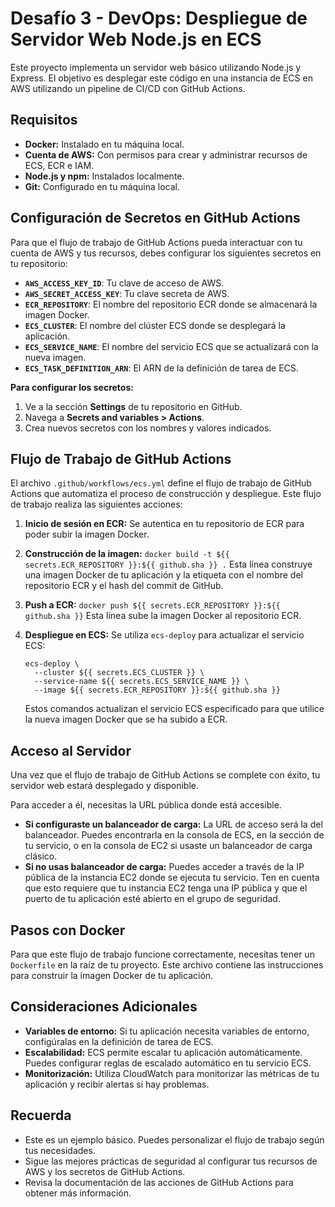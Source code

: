 # Desafío 3 - DevOps: Despliegue de Servidor Web Node.js en ECS

Este proyecto implementa un servidor web básico utilizando Node.js y Express. El objetivo es desplegar este código en una instancia de ECS en AWS utilizando un pipeline de CI/CD con GitHub Actions.

## Requisitos

* **Docker:** Instalado en tu máquina local.
* **Cuenta de AWS:** Con permisos para crear y administrar recursos de ECS, ECR e IAM.
* **Node.js y npm:** Instalados localmente.
* **Git:** Configurado en tu máquina local.

## Configuración de Secretos en GitHub Actions

Para que el flujo de trabajo de GitHub Actions pueda interactuar con tu cuenta de AWS y tus recursos, debes configurar los siguientes secretos en tu repositorio:

* **`AWS_ACCESS_KEY_ID`**: Tu clave de acceso de AWS.
* **`AWS_SECRET_ACCESS_KEY`**: Tu clave secreta de AWS.
* **`ECR_REPOSITORY`**: El nombre del repositorio ECR donde se almacenará la imagen Docker.
* **`ECS_CLUSTER`**: El nombre del clúster ECS donde se desplegará la aplicación.
* **`ECS_SERVICE_NAME`**: El nombre del servicio ECS que se actualizará con la nueva imagen.
* **`ECS_TASK_DEFINITION_ARN`**: El ARN de la definición de tarea de ECS.

**Para configurar los secretos:**

1. Ve a la sección **Settings** de tu repositorio en GitHub.
2. Navega a **Secrets and variables > Actions**.
3. Crea nuevos secretos con los nombres y valores indicados.

## Flujo de Trabajo de GitHub Actions

El archivo `.github/workflows/ecs.yml` define el flujo de trabajo de GitHub Actions que automatiza el proceso de construcción y despliegue. Este flujo de trabajo realiza las siguientes acciones:

1. **Inicio de sesión en ECR:** Se autentica en tu repositorio de ECR para poder subir la imagen Docker.
2. **Construcción de la imagen:**  `docker build -t ${{ secrets.ECR_REPOSITORY }}:${{ github.sha }} .`  Esta línea construye una imagen Docker de tu aplicación y la etiqueta con el nombre del repositorio ECR y el hash del commit de GitHub.
3. **Push a ECR:** `docker push ${{ secrets.ECR_REPOSITORY }}:${{ github.sha }}`  Esta línea sube la imagen Docker al repositorio ECR.
4. **Despliegue en ECS:** Se utiliza `ecs-deploy` para actualizar el servicio ECS:

    ```
    ecs-deploy \
      --cluster ${{ secrets.ECS_CLUSTER }} \
      --service-name ${{ secrets.ECS_SERVICE_NAME }} \
      --image ${{ secrets.ECR_REPOSITORY }}:${{ github.sha }}
    ``` 

    Estos comandos actualizan el servicio ECS especificado para que utilice la nueva imagen Docker que se ha subido a ECR.

## Acceso al Servidor

Una vez que el flujo de trabajo de GitHub Actions se complete con éxito, tu servidor web estará desplegado y disponible. 

Para acceder a él, necesitas la URL pública donde está accesible. 

* **Si configuraste un balanceador de carga:** La URL de acceso será la del balanceador. Puedes encontrarla en la consola de ECS, en la sección de tu servicio, o en la consola de EC2 si usaste un balanceador de carga clásico.
* **Si no usas balanceador de carga:**  Puedes acceder a través de la IP pública de la instancia EC2 donde se ejecuta tu servicio.  Ten en cuenta que esto requiere que tu instancia EC2 tenga una IP pública y que el puerto de tu aplicación esté abierto en el grupo de seguridad.


## Pasos con Docker

Para que este flujo de trabajo funcione correctamente, necesitas tener un `Dockerfile` en la raíz de tu proyecto. Este archivo contiene las instrucciones para construir la imagen Docker de tu aplicación. 

## Consideraciones Adicionales

* **Variables de entorno:** Si tu aplicación necesita variables de entorno, configúralas en la definición de tarea de ECS.
* **Escalabilidad:** ECS permite escalar tu aplicación automáticamente. Puedes configurar reglas de escalado automático en tu servicio ECS.
* **Monitorización:** Utiliza CloudWatch para monitorizar las métricas de tu aplicación y recibir alertas si hay problemas.

## Recuerda

* Este es un ejemplo básico. Puedes personalizar el flujo de trabajo según tus necesidades.
* Sigue las mejores prácticas de seguridad al configurar tus recursos de AWS y los secretos de GitHub Actions.
* Revisa la documentación de las acciones de GitHub Actions para obtener más información.
